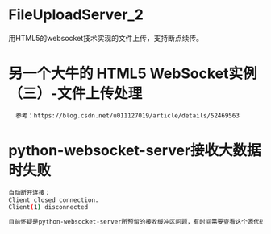 # FileUploadServer_2
用HTML5的websocket技术实现的文件上传，支持断点续传。


# 另一个大牛的 HTML5 WebSocket实例（三）-文件上传处理
```sh
  参考：https://blog.csdn.net/u011127019/article/details/52469563
```
# python-websocket-server接收大数据时失败
```sh
自动断开连接：
Client closed connection.
Client(1) disconnected

目前怀疑是python-websocket-server所预留的接收缓冲区问题，有时间需要查看这个源代码看看有关接收缓冲区的设置
```
